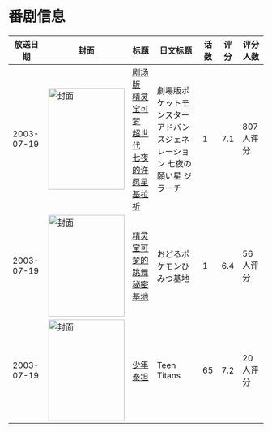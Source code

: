# 番剧信息

|放送日期|封面|标题|日文标题|话数|评分|评分人数|
|---|---|---|---|---|---|---|
|2003-07-19|<img src="https://lain.bgm.tv/pic/cover/c/b9/22/3027_aZq21.jpg" alt="封面" style="width:150px;height:200px;object-fit:cover;">|[剧场版 精灵宝可梦 超世代 七夜的许愿星 基拉祈](https://bangumi.tv/subject/3027)|劇場版ポケットモンスター アドバンスジェネレーション 七夜の願い星 ジラーチ|1|7.1|807人评分|
|2003-07-19|<img src="https://lain.bgm.tv/pic/cover/c/2f/5c/27781_7kdFF.jpg" alt="封面" style="width:150px;height:200px;object-fit:cover;">|[精灵宝可梦的跳舞秘密基地](https://bangumi.tv/subject/27781)|おどるポケモンひみつ基地|1|6.4|56人评分|
|2003-07-19|<img src="https://lain.bgm.tv/pic/cover/c/47/08/185764_Y5Llw.jpg" alt="封面" style="width:150px;height:200px;object-fit:cover;">|[少年泰坦](https://bangumi.tv/subject/185764)|Teen Titans|65|7.2|20人评分|
